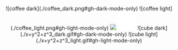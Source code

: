 <p align="center">
![coffee dark](./coffee_dark.png#gh-dark-mode-only)
![coffee light](./coffee_light.png#gh-light-mode-only)
<img src="https://github-readme-stats.vercel.app/api/top-langs/?username=mcthomas&card_width=225&layout=compact&langs_count=10&text_color=7F7F7F&bg_color=00000000&hide_border=true&border_radius=7&hide_title=true&hide=html,javascript,css"/> 
<img src="spacer.png" width="50"/>
![cube dark](./x+y^2+z^3_dark.gif#gh-dark-mode-only)
![cube light](./x+y^2+z^3_light.gif#gh-light-mode-only)
</p>
